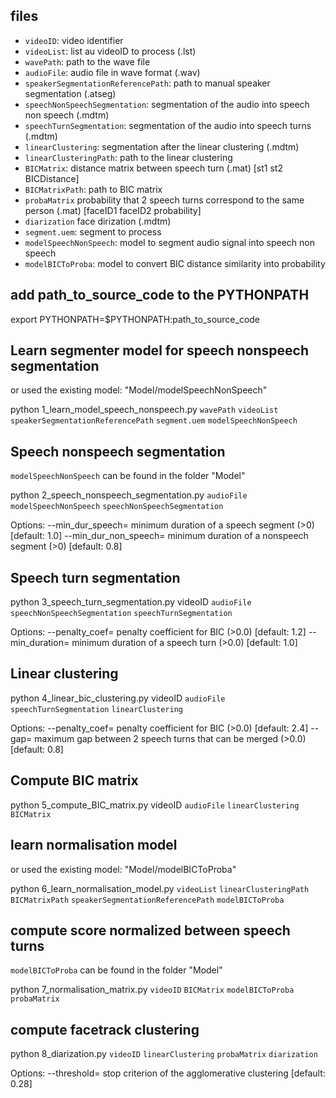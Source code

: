 ## files

 - `videoID`: video identifier
 - `videoList`: list au videoID to process (.lst)
 - `wavePath`: path to the wave file
 - `audioFile`: audio file in wave format (.wav)
 - `speakerSegmentationReferencePath`: path to manual speaker segmentation (.atseg)
 - `speechNonSpeechSegmentation`: segmentation of the audio into speech non speech (.mdtm)
 - `speechTurnSegmentation`: segmentation of the audio into speech turns (.mdtm)
 - `linearClustering`: segmentation after the linear clustering (.mdtm)
 - `linearClusteringPath`: path to the linear clustering
 - `BICMatrix`: distance matrix between speech turn (.mat) [st1 st2 BICDistance]
 - `BICMatrixPath`: path to BIC matrix 
 - `probaMatrix` probability that 2 speech turns correspond to the same person (.mat) [faceID1 faceID2 probability]
 - `diarization` face dirization (.mdtm)
 - `segment.uem`: segment to process
 - `modelSpeechNonSpeech`: model to segment audio signal into speech non speech
 - `modelBICToProba`: model to convert BIC distance similarity into probability

## add path_to_source_code to the PYTHONPATH

export PYTHONPATH=$PYTHONPATH:path_to_source_code

## Learn segmenter model for speech nonspeech segmentation

or used the existing model: "Model/modelSpeechNonSpeech"

python 1_learn_model_speech_nonspeech.py `wavePath` `videoList` `speakerSegmentationReferencePath` `segment.uem` `modelSpeechNonSpeech` 

## Speech nonspeech segmentation

`modelSpeechNonSpeech` can be found in the folder "Model"

python 2_speech_nonspeech_segmentation.py `audioFile` `modelSpeechNonSpeech` `speechNonSpeechSegmentation`

Options:
  --min_dur_speech=<mds>       minimum duration of a speech segment (>0) [default: 1.0]
  --min_dur_non_speech=<mdns>  minimum duration of a nonspeech segment (>0) [default: 0.8]

## Speech turn segmentation

python 3_speech_turn_segmentation.py videoID `audioFile` `speechNonSpeechSegmentation` `speechTurnSegmentation`

Options:
  --penalty_coef=<pc>   penalty coefficient for BIC (>0.0) [default: 1.2]
  --min_duration=<md>   minimum duration of a speech turn (>0.0) [default: 1.0]

## Linear clustering

python 4_linear_bic_clustering.py videoID `audioFile` `speechTurnSegmentation` `linearClustering`

Options:
  --penalty_coef=<pc>   penalty coefficient for BIC (>0.0) [default: 2.4]
  --gap=<g>             maximum gap between 2 speech turns that can be merged (>0.0) [default: 0.8]  

## Compute BIC matrix

python 5_compute_BIC_matrix.py videoID `audioFile` `linearClustering` `BICMatrix`

## learn normalisation model

or used the existing model: "Model/modelBICToProba"

python 6_learn_normalisation_model.py `videoList` `linearClusteringPath` `BICMatrixPath` `speakerSegmentationReferencePath` `modelBICToProba`

## compute score normalized between speech turns

`modelBICToProba` can be found in the folder "Model"

python 7_normalisation_matrix.py `videoID` `BICMatrix` `modelBICToProba` `probaMatrix`

## compute facetrack clustering

python 8_diarization.py `videoID` `linearClustering` `probaMatrix` `diarization`

Options:
  --threshold=<t>  stop criterion of the agglomerative clustering [default: 0.28]





